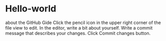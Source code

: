 # Hello-world
about the GitHub Gide 
Click the  pencil icon in the upper right corner of the file view to edit.
In the editor, write a bit about yourself.
Write a commit message that describes your changes.
Click Commit changes button.
